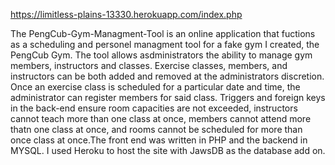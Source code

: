  https://limitless-plains-13330.herokuapp.com/index.php

The PengCub-Gym-Managment-Tool is an online application that fuctions as a scheduling and personel managment tool for a fake gym I created, the PengCub Gym.  The tool allows asdministrators the ability to manage gym members, instructors and classes.  Exercise classes, members, and instructors can be both added and removed at the administrators discretion.  Once an exercise class is scheduled for a particular date and time, the administrator can register members for said class.  Triggers and foreign keys in the back-end ensure room capacities are not exceeded, instructors cannot teach more than one class at once, members cannot attend more thatn one class at once, and rooms cannot be scheduled for more than once class at once.The front end was written in PHP and the backend in MYSQL.  I used Heroku to host the site with JawsDB as the database add on.
